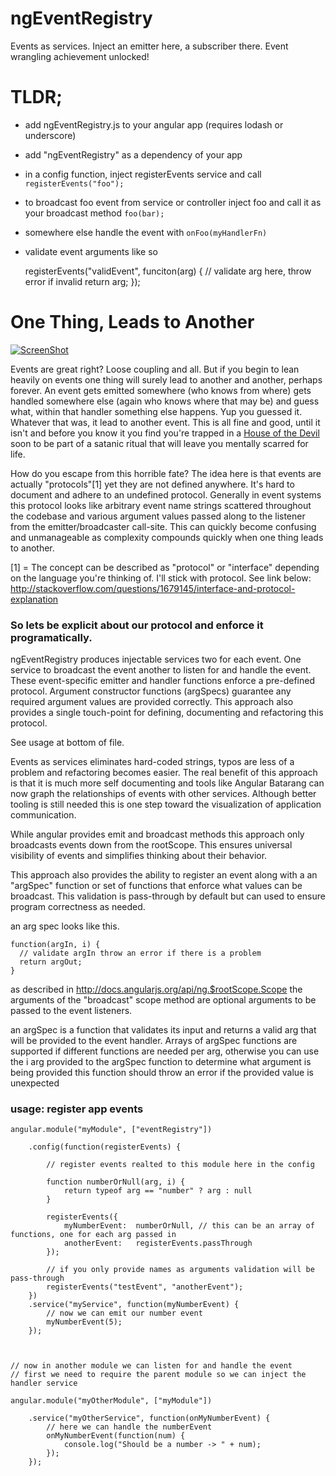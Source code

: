 ngEventRegistry
===============

Events as services. Inject an emitter here, a subscriber there. Event wrangling achievement unlocked!

# TLDR;

- add ngEventRegistry.js to your angular app (requires lodash or underscore)
- add "ngEventRegistry" as a dependency of your app
- in a config function, inject registerEvents service and call `registerEvents("foo");`

- to broadcast foo event from service or controller inject foo and call it as your broadcast method `foo(bar);`

- somewhere else handle the event with `onFoo(myHandlerFn)`
- validate event arguments like so 

	registerEvents("validEvent", funciton(arg) {
		// validate arg here, throw error if invalid
		return arg;
	});

# One Thing, Leads to Another

[![ScreenShot](https://raw.github.com/andrewluetgers/ngEventRegistry/master/oneThing.jpg)](http://youtu.be/UMMnJm1PYOE)

Events are great right? Loose coupling and all. But if you begin to lean
heavily on events one thing will surely lead to another and another,
perhaps forever. An event gets emitted somewhere (who knows from where)
gets handled somewhere else (again who knows where that may be)
and guess what, within that handler something else happens. Yup you
guessed it. Whatever that was, it lead to another event. This is all fine
and good, until it isn't and before you know it you find you're trapped
in a [House of the Devil](http://www.imdb.com/title/tt1172994/) soon to be
part of a satanic ritual that will leave you mentally scarred for life.

How do you escape from this horrible fate? The idea here is that events are
actually "protocols"[1] yet they are not defined anywhere. It's hard to
document and adhere to an undefined protocol. Generally in event systems
this protocol looks like arbitrary event name strings scattered throughout
the codebase and various argument values passed along to the listener from
the emitter/broadcaster call-site. This can quickly become confusing and
unmanageable as complexity compounds quickly when one thing leads to another.

[1] = The concept can be described as "protocol" or "interface" depending on
the language you're thinking of. I'll stick with protocol. See link below:
http://stackoverflow.com/questions/1679145/interface-and-protocol-explanation

### So lets be explicit about our protocol and enforce it programatically.

ngEventRegistry produces injectable services two for each event. One
service to broadcast the event another to listen for and handle the event.
These event-specific emitter and handler functions enforce a pre-defined
protocol. Argument constructor functions (argSpecs) guarantee any
required argument values are provided correctly. This approach also provides
a single touch-point for defining, documenting  and refactoring this protocol.

See usage at bottom of file.

Events as services eliminates hard-coded strings, typos are less of a problem 
and refactoring becomes easier. The real benefit of this approach is that it is 
much more self documenting and tools like Angular Batarang can now graph the 
relationships of events with other services. Although better tooling is still 
needed this is one step toward the visualization of application communication.

While angular provides emit and broadcast methods this approach only
broadcasts events down from the rootScope. This ensures universal visibility
of events and simplifies thinking about their behavior.

This approach also provides the ability to register an event along with
a an "argSpec" function or set of functions that enforce what values can
be broadcast. This validation is pass-through by default but can used to ensure
program correctness as needed.

an arg spec looks like this.

	function(argIn, i) {
	  // validate argIn throw an error if there is a problem
	  return argOut;
	}

as described in http://docs.angularjs.org/api/ng.$rootScope.Scope
the arguments of the "broadcast" scope method are optional arguments to
be passed to the event listeners.

an argSpec is a function that validates its input and returns a valid arg
that will be provided to the event handler. Arrays of argSpec functions are
supported if different functions are needed per arg, otherwise you can use the
i arg provided to the argSpec function to determine what argument is being
provided this function should throw an error if the provided value is unexpected


### usage: register app events

	angular.module("myModule", ["eventRegistry"])

		.config(function(registerEvents) {
		
			// register events realted to this module here in the config
			
			function numberOrNull(arg, i) {
				return typeof arg == "number" ? arg : null
			}

			registerEvents({
				myNumberEvent:	numberOrNull, // this can be an array of functions, one for each arg passed in
				anotherEvent:	registerEvents.passThrough
			});

			// if you only provide names as arguments validation will be pass-through
			registerEvents("testEvent", "anotherEvent");
		})
		.service("myService", function(myNumberEvent) {
			// now we can emit our number event
			myNumberEvent(5);
		});
		
		
		
	// now in another module we can listen for and handle the event
	// first we need to require the parent module so we can inject the handler service
	
	angular.module("myOtherModule", ["myModule"])
	
		.service("myOtherService", function(onMyNumberEvent) {
			// here we can handle the numberEvent
			onMyNumberEvent(function(num) {
				console.log("Should be a number -> " + num);
			});
		});		
	
